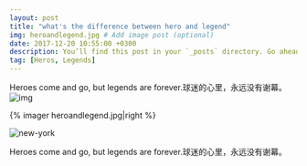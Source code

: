 ```yaml
---
layout: post
title: "what's the difference between hero and legend"
img: heroandlegend.jpg # Add image post (optional)
date: 2017-12-20 10:55:00 +0300
description: You’ll find this post in your `_posts` directory. Go ahead and edit it and re-build the site to see your changes. # Add post description (optional)
tag: [Heros, Legends]
---
```

Heroes come and go, but legends are forever.球迷的心里，永远没有谢幕。![img](http://qzonestyle.gtimg.cn/qzone/em/e166.png)

{% imager heroandlegend.jpg|right %}

![new-york](E:\GuohuaProject\Projects\SuperCoderMan.github.io\assets\img\new-york.jpg)

Heroes come and go, but legends are forever.球迷的心里，永远没有谢幕。